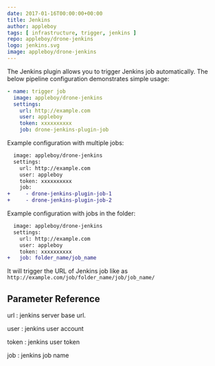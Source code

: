 ```yaml
---
date: 2017-01-16T00:00:00+00:00
title: Jenkins
author: appleboy
tags: [ infrastructure, trigger, jenkins ]
repo: appleboy/drone-jenkins
logo: jenkins.svg
image: appleboy/drone-jenkins
---
```


The Jenkins plugin allows you to trigger Jenkins job automatically. The below pipeline configuration demonstrates simple usage:

```yaml
- name: trigger job
  image: appleboy/drone-jenkins
  settings:
    url: http://example.com
    user: appleboy
    token: xxxxxxxxxx
    job: drone-jenkins-plugin-job
```

Example configuration with multiple jobs:

```diff
  image: appleboy/drone-jenkins
  settings:
    url: http://example.com
    user: appleboy
    token: xxxxxxxxxx
    job:
+     - drone-jenkins-plugin-job-1
+     - drone-jenkins-plugin-job-2
```

Example configuration with jobs in the folder:

```diff
  image: appleboy/drone-jenkins
  settings:
    url: http://example.com
    user: appleboy
    token: xxxxxxxxxx
+   job: folder_name/job_name
```

It will trigger the URL of Jenkins job like as `http://example.com/job/folder_name/job/job_name/`

## Parameter Reference

url
: jenkins server base url.

user
: jenkins user account

token
: jenkins user token

job
: jenkins job name
